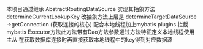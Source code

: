 本项目通过继承 AbstractRoutingDataSource 实现其抽象方法 determineCurrentLookupKey 
        改抽象方法上层是 determineTargetDataSource ->getConnection  (获取连接的核心)
        配合本地线程加上mybatis plugins 拦截 mybatis Executor方法此方法带有Dao方法参数通过方法特征定义本地线程使用主从 在获取数据库连接时再直接获取本地线程中的key得到对应数据源
